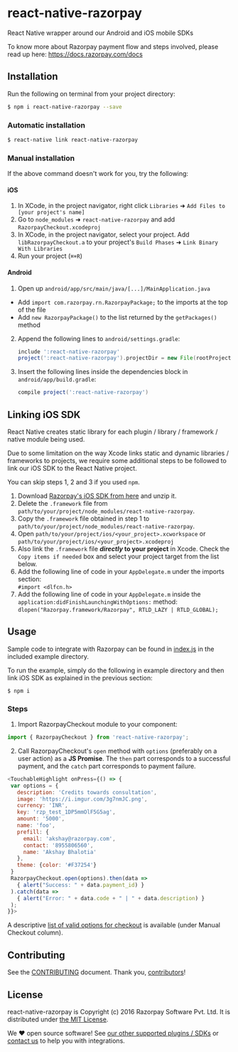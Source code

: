 # react-native-razorpay

React Native wrapper around our Android and iOS mobile SDKs

To know more about Razorpay payment flow and steps involved, please read up here:
<https://docs.razorpay.com/docs>

## Installation

Run the following on terminal from your project directory:

```bash
$ npm i react-native-razorpay --save
```

### Automatic installation

```bash
$ react-native link react-native-razorpay
```

### Manual installation

If the above command doesn't work for you, try the following:

#### iOS

1. In XCode, in the project navigator, right click `Libraries` ➜
`Add Files to [your project's name]`
2. Go to `node_modules` ➜ `react-native-razorpay` and add `RazorpayCheckout.xcodeproj`
3. In XCode, in the project navigator, select your project. Add
`libRazorpayCheckout.a` to your project's `Build Phases` ➜ `Link Binary With Libraries`
4. Run your project (`⌘+R`)

#### Android

1. Open up `android/app/src/main/java/[...]/MainApplication.java`
  - Add `import com.razorpay.rn.RazorpayPackage;` to the imports at the top of
  the file
  - Add `new RazorpayPackage()` to the list returned by the `getPackages()` method
2. Append the following lines to `android/settings.gradle`:
    ```gradle
    include ':react-native-razorpay'
    project(':react-native-razorpay').projectDir = new File(rootProject.projectDir,   '../node_modules/react-native-razorpay/android')
    ```
3. Insert the following lines inside the dependencies block in
`android/app/build.gradle`:
    ```gradle
    compile project(':react-native-razorpay')
    ```

## Linking iOS SDK

React Native creates static library for each plugin / library / framework / native module being used.

Due to some limitation on the way Xcode links static and dynamic
libraries / frameworks to projects, we require some additional
steps to be followed to link our iOS SDK to the React Native project.

You can skip steps 1, 2 and 3 if you used `npm`.

1. Download [Razorpay's iOS SDK from here][ios-docs] and unzip it.
2. Delete the `.framework` file from
`path/to/your/project/node_modules/react-native-razorpay`.
3. Copy the `.framework` file obtained in step 1 to
`path/to/your/project/node_modules/react-native-razorpay`.
4. Open `path/to/your/project/ios/<your_project>.xcworkspace` or
`path/to/your/project/ios/<your_project>.xcodeproj`
5. Also link the `.framework` file **_directly_ to your project** in Xcode. Check the
 `Copy items if needed` box and select your project target from the list below.
6. Add the following line of code in your `AppDelegate.m` under the imports section:  
`#import <dlfcn.h>`
7. Add the following line of code in your `AppDelegate.m` inside the
`application:didFinishLaunchingWithOptions:` method:  
`dlopen("Razorpay.framework/Razorpay", RTLD_LAZY | RTLD_GLOBAL);`

## Usage

Sample code to integrate with Razorpay can be found in
[index.js][index.js] in the included example directory.

To run the example, simply do the following in example directory and then
link iOS SDK as explained in the previous section:

`$ npm i`

### Steps

1. Import RazorpayCheckout module to your component:
```js
import { RazorpayCheckout } from 'react-native-razorpay';
```
2. Call RazorpayCheckout's `open` method with `options` (preferably on a user
action) as a **JS Promise**. The `then` part corresponds to a successful payment,
and the `catch` part corresponds to payment failure.
```js
<TouchableHighlight onPress={() => {
 var options = {
   description: 'Credits towards consultation',
   image: 'https://i.imgur.com/3g7nmJC.png',
   currency: 'INR',
   key: 'rzp_test_1DP5mmOlF5G5ag',
   amount: '5000',
   name: 'foo',
   prefill: {
     email: 'akshay@razorpay.com',
     contact: '8955806560',
     name: 'Akshay Bhalotia'
   },
   theme: {color: '#F37254'}
 }
 RazorpayCheckout.open(options).then(data =>
   { alert("Success: " + data.payment_id) }
 ).catch(data =>
   { alert("Error: " + data.code + " | " + data.description) }
 );
}}>
```
A descriptive [list of valid options for checkout][options] is available (under
Manual Checkout column).

## Contributing

See the [CONTRIBUTING] document. Thank you, [contributors]!

## License

react-native-razorpay is Copyright (c) 2016 Razorpay Software Pvt. Ltd.
It is distributed under [the MIT License][LICENSE].

We ♥ open source software!
See [our other supported plugins / SDKs][integrations]
or [contact us][contact] to help you with integrations.

[contact]: mailto:integrations@razorpay.com?subject=Help%20with%20React%20Native "Send us a mail"
[CONTRIBUTING]: CONTRIBUTING.md "Our contributings guidelines"
[contributors]: https://github.com/razorpay/react-native-razorpay/graphs/contributors "List of contributors"
[index.js]: example/index.js "index.js"
[integrations]: https://razorpay.com/integrations "List of our integrations"
[ios-docs]: https://docs.razorpay.com/v1/page/ios-integration "Documentation for the iOS Integration"
[LICENSE]: /LICENSE "MIT License"
[options]: https://docs.razorpay.com/docs/checkout-form#checkout-fields "Checkout Options"
